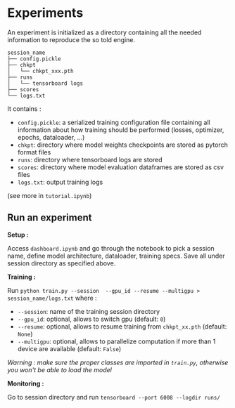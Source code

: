# Experiments

An experiment is initialized as a directory containing all the needed information to reproduce the so told engine.

```
session_name
├── config.pickle
├── chkpt
│   └── chkpt_xxx.pth
├── runs
│   └── tensorboard logs
├── scores
└── logs.txt
```

It contains :

- `config.pickle`: a serialized training configuration file containing all information about how training should be performed (losses, optimizer, epochs, dataloader, ...)
- `chkpt`: directory where model weights checkpoints are stored as pytorch format files
- `runs`: directory where tensorboard logs are stored
- `scores`: directory where model evaluation dataframes are stored as csv files
- `logs.txt`: output training logs

(see more in `tutorial.ipynb`)

## Run an experiment

__Setup :__

Access `dashboard.ipynb` and go through the notebook to pick a session name, define model architecture, dataloader, training specs. Save all under session directory as specified above.

__Training :__

Run `python train.py --session  --gpu_id --resume --multigpu > session_name/logs.txt` where :
  - `--session`: name of the training session directory
  - `--gpu_id`: optional, allows to switch gpu (default: `0`)
  - `--resume`: optional, allows to resume training from `chkpt_xx.pth` (default: `None`)
  - `--multigpu`: optional, allows to parallelize computation if more than 1 device are available (default: `False`)

*Warning : make sure the proper classes are imported in `train.py`, otherwise you won't be able to load the model*

__Monitoring :__

Go to session directory and run `tensorboard --port 6008 --logdir runs/`
